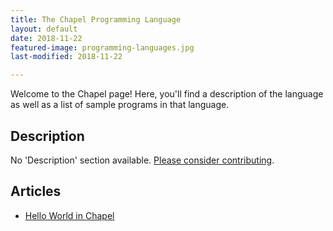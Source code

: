 ```yaml
---
title: The Chapel Programming Language
layout: default
date: 2018-11-22
featured-image: programming-languages.jpg
last-modified: 2018-11-22

---
```


Welcome to the Chapel page! Here, you'll find a description of the language as well as a list of sample programs in that language.

## Description

No 'Description' section available. [Please consider contributing](https://github.com/TheRenegadeCoder/sample-programs-website).

## Articles

- [Hello World in Chapel](https://sampleprograms.io/projects/hello-world/chapel)